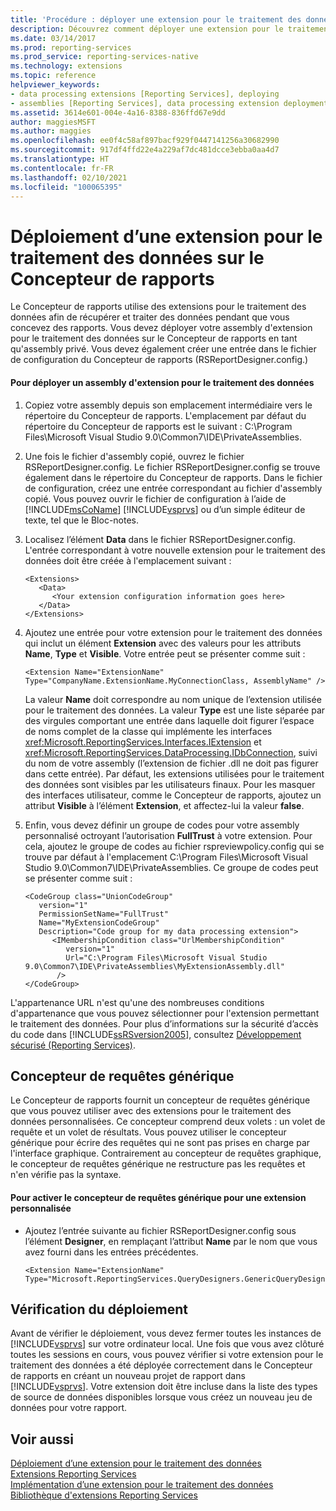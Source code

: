 ```yaml
---
title: 'Procédure : déployer une extension pour le traitement des données sur le Concepteur de rapports | Microsoft Docs'
description: Découvrez comment déployer une extension pour le traitement des données sur en Concepteur de rapports en apprenant quelles entrées ajouter à quels fichiers config.
ms.date: 03/14/2017
ms.prod: reporting-services
ms.prod_service: reporting-services-native
ms.technology: extensions
ms.topic: reference
helpviewer_keywords:
- data processing extensions [Reporting Services], deploying
- assemblies [Reporting Services], data processing extension deployments
ms.assetid: 3614e601-004e-4a16-8388-836ffd67e9dd
author: maggiesMSFT
ms.author: maggies
ms.openlocfilehash: ee0f4c58af897bacf929f0447141256a30682990
ms.sourcegitcommit: 917df4ffd22e4a229af7dc481dcce3ebba0aa4d7
ms.translationtype: HT
ms.contentlocale: fr-FR
ms.lasthandoff: 02/10/2021
ms.locfileid: "100065395"
---
```

# <a name="deploying-a-data-processing-extension-to-report-designer"></a>Déploiement d’une extension pour le traitement des données sur le Concepteur de rapports
  Le Concepteur de rapports utilise des extensions pour le traitement des données afin de récupérer et traiter des données pendant que vous concevez des rapports. Vous devez déployer votre assembly d'extension pour le traitement des données sur le Concepteur de rapports en tant qu'assembly privé. Vous devez également créer une entrée dans le fichier de configuration du Concepteur de rapports (RSReportDesigner.config.)  
  
#### <a name="to-deploy-a-data-processing-extension-assembly"></a>Pour déployer un assembly d'extension pour le traitement des données  
  
1.  Copiez votre assembly depuis son emplacement intermédiaire vers le répertoire du Concepteur de rapports. L'emplacement par défaut du répertoire du Concepteur de rapports est le suivant : C:\Program Files\Microsoft Visual Studio 9.0\Common7\IDE\PrivateAssemblies.  
  
2.  Une fois le fichier d'assembly copié, ouvrez le fichier RSReportDesigner.config. Le fichier RSReportDesigner.config se trouve également dans le répertoire du Concepteur de rapports. Dans le fichier de configuration, créez une entrée correspondant au fichier d'assembly copié. Vous pouvez ouvrir le fichier de configuration à l’aide de [!INCLUDE[msCoName](../../../includes/msconame-md.md)] [!INCLUDE[vsprvs](../../../includes/vsprvs-md.md)] ou d’un simple éditeur de texte, tel que le Bloc-notes.  
  
3.  Localisez l’élément **Data** dans le fichier RSReportDesigner.config. L'entrée correspondant à votre nouvelle extension pour le traitement des données doit être créée à l'emplacement suivant :  
  
    ```  
    <Extensions>  
       <Data>  
          <Your extension configuration information goes here>  
       </Data>  
    </Extensions>  
    ```  
  
4.  Ajoutez une entrée pour votre extension pour le traitement des données qui inclut un élément **Extension** avec des valeurs pour les attributs **Name**, **Type** et **Visible**. Votre entrée peut se présenter comme suit :  
  
    ```  
    <Extension Name="ExtensionName" Type="CompanyName.ExtensionName.MyConnectionClass, AssemblyName" />  
    ```  
  
     La valeur **Name** doit correspondre au nom unique de l’extension utilisée pour le traitement des données. La valeur **Type** est une liste séparée par des virgules comportant une entrée dans laquelle doit figurer l’espace de noms complet de la classe qui implémente les interfaces <xref:Microsoft.ReportingServices.Interfaces.IExtension> et <xref:Microsoft.ReportingServices.DataProcessing.IDbConnection>, suivi du nom de votre assembly (l’extension de fichier .dll ne doit pas figurer dans cette entrée). Par défaut, les extensions utilisées pour le traitement des données sont visibles par les utilisateurs finaux. Pour les masquer des interfaces utilisateur, comme le Concepteur de rapports, ajoutez un attribut **Visible** à l’élément **Extension**, et affectez-lui la valeur **false**.  
  
5.  Enfin, vous devez définir un groupe de codes pour votre assembly personnalisé octroyant l’autorisation **FullTrust** à votre extension. Pour cela, ajoutez le groupe de codes au fichier rspreviewpolicy.config qui se trouve par défaut à l'emplacement C:\Program Files\Microsoft Visual Studio 9.0\Common7\IDE\PrivateAssemblies. Ce groupe de codes peut se présenter comme suit :  
  
    ```  
    <CodeGroup class="UnionCodeGroup"  
       version="1"  
       PermissionSetName="FullTrust"  
       Name="MyExtensionCodeGroup"  
       Description="Code group for my data processing extension">  
          <IMembershipCondition class="UrlMembershipCondition"  
             version="1"  
             Url="C:\Program Files\Microsoft Visual Studio 9.0\Common7\IDE\PrivateAssemblies\MyExtensionAssembly.dll"  
           />  
    </CodeGroup>  
    ```  
  
 L'appartenance URL n'est qu'une des nombreuses conditions d'appartenance que vous pouvez sélectionner pour l'extension permettant le traitement des données. Pour plus d’informations sur la sécurité d’accès du code dans [!INCLUDE[ssRSversion2005](../../../includes/ssrsversion2005-md.md)], consultez [Développement sécurisé &#40;Reporting Services&#41;](../../../reporting-services/extensions/secure-development/secure-development-reporting-services.md).  
  
## <a name="generic-query-designer"></a>Concepteur de requêtes générique  
 Le Concepteur de rapports fournit un concepteur de requêtes générique que vous pouvez utiliser avec des extensions pour le traitement des données personnalisées. Ce concepteur comprend deux volets : un volet de requête et un volet de résultats. Vous pouvez utiliser le concepteur générique pour écrire des requêtes qui ne sont pas prises en charge par l'interface graphique. Contrairement au concepteur de requêtes graphique, le concepteur de requêtes générique ne restructure pas les requêtes et n'en vérifie pas la syntaxe.  
  
#### <a name="to-enable-the-generic-query-designer-for-a-custom-extension"></a>Pour activer le concepteur de requêtes générique pour une extension personnalisée  
  
-   Ajoutez l’entrée suivante au fichier RSReportDesigner.config sous l’élément **Designer**, en remplaçant l’attribut **Name** par le nom que vous avez fourni dans les entrées précédentes.  
  
    ```  
    <Extension Name="ExtensionName" Type="Microsoft.ReportingServices.QueryDesigners.GenericQueryDesigner,Microsoft.ReportingServices.QueryDesigners"/>  
    ```  
  
## <a name="verifying-the-deployment"></a>Vérification du déploiement  
 Avant de vérifier le déploiement, vous devez fermer toutes les instances de [!INCLUDE[vsprvs](../../../includes/vsprvs-md.md)] sur votre ordinateur local. Une fois que vous avez clôturé toutes les sessions en cours, vous pouvez vérifier si votre extension pour le traitement des données a été déployée correctement dans le Concepteur de rapports en créant un nouveau projet de rapport dans [!INCLUDE[vsprvs](../../../includes/vsprvs-md.md)]. Votre extension doit être incluse dans la liste des types de source de données disponibles lorsque vous créez un nouveau jeu de données pour votre rapport.  
  
## <a name="see-also"></a>Voir aussi  
 [Déploiement d’une extension pour le traitement des données](../../../reporting-services/extensions/data-processing/deploying-a-data-processing-extension.md)   
 [Extensions Reporting Services](../../../reporting-services/extensions/reporting-services-extensions.md)   
 [Implémentation d’une extension pour le traitement des données](../../../reporting-services/extensions/data-processing/implementing-a-data-processing-extension.md)   
 [Bibliothèque d'extensions Reporting Services](../../../reporting-services/extensions/reporting-services-extension-library.md)  
  
  
